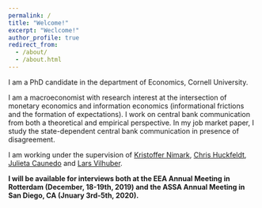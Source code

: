 ```yaml
---
permalink: /
title: "Welcome!"
excerpt: "Weclcome!"
author_profile: true
redirect_from: 
  - /about/
  - /about.html
---
```


I am a PhD candidate in the department of Economics, Cornell University. 

I am a macroeconomist with research interest at the intersection of monetary economics and information economics (informational frictions and the formation of expectations). I work on central bank communication from both a theoretical and empirical perspective. In my job market paper, I study the state-dependent central bank communication in presence of disagreement. 

I am working under the supervision of [Kristoffer Nimark](http://www.kris-nimark.net/), [Chris Huckfeldt](https://huckfeldt.economics.cornell.edu/), [Julieta Caunedo](https://www.julietacaunedo.com/) and [Lars Vilhuber](https://www.ilr.cornell.edu/people/lars-vilhuber). 

**I will be available for interviews both at the EEA Annual Meeting in Rotterdam (December, 18-19th, 2019) and the ASSA Annual Meeting in San Diego, CA (Jnuary 3rd-5th, 2020).**


